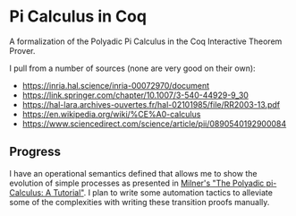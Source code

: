 # Pi Calculus in Coq

A formalization of the Polyadic Pi Calculus in the Coq Interactive Theorem Prover.

I pull from a number of sources (none are very good on their own):

- https://inria.hal.science/inria-00072970/document
- https://link.springer.com/chapter/10.1007/3-540-44929-9_30
- https://hal-lara.archives-ouvertes.fr/hal-02101985/file/RR2003-13.pdf
- https://en.wikipedia.org/wiki/%CE%A0-calculus
- https://www.sciencedirect.com/science/article/pii/0890540192900084

## Progress

I have an operational semantics defined that allows me to show the evolution of simple processes as presented in [Milner's "The Polyadic pi-Calculus: A Tutorial"](http://www.lfcs.inf.ed.ac.uk/reports/91/ECS-LFCS-91-180/).
I plan to write some automation tactics to alleviate some of the complexities with writing these transition proofs manually.
